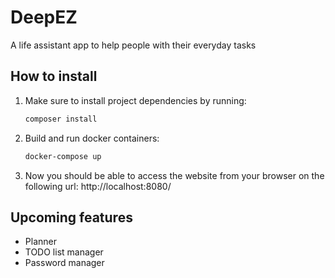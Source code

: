 # DeepEZ
A life assistant app to help people with their everyday tasks

## How to install
1. Make sure to install project dependencies by running:

    ```bash
    composer install
    ```
2. Build and run docker containers:
    ```bash
    docker-compose up
    ```
3. Now you should be able to access the website from your browser on the following url:
http://localhost:8080/


## Upcoming features
- Planner
- TODO list manager
- Password manager
